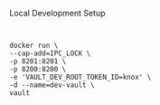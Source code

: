 

Local Development Setup

```shell script


docker run \
--cap-add=IPC_LOCK \
-p 8201:8201 \
-p 8200:8200 \
-e 'VAULT_DEV_ROOT_TOKEN_ID=knox' \
-d --name=dev-vault \
vault

```
